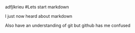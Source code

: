 
adfjlkrieu #Lets start markdown

I just now heard about markdown

Also have an understanding of git but github has me confused
